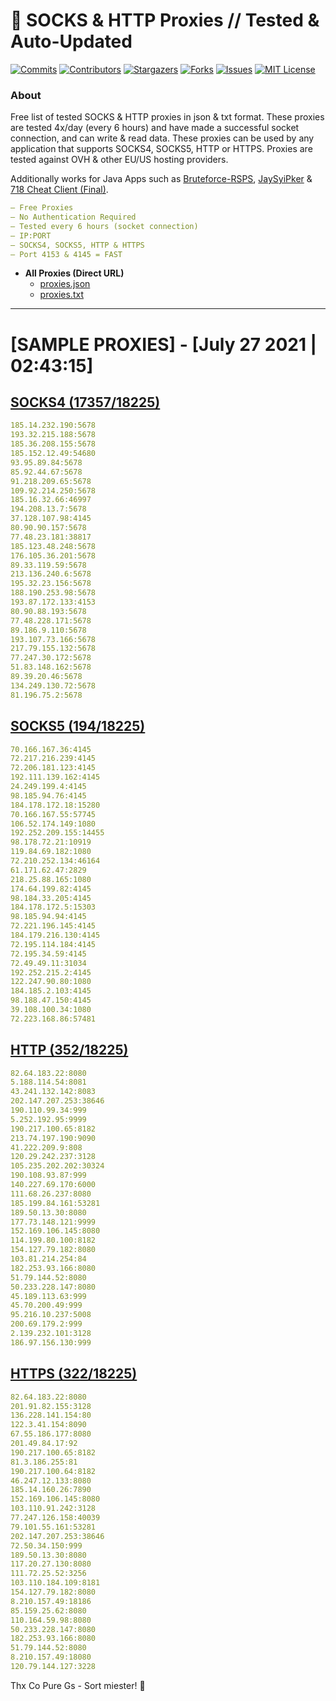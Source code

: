 <!-- MARKDOWN LINKS & IMAGES -->
<!-- https://www.markdownguide.org/basic-syntax/#reference-style-links -->
[contributors-shield]: https://img.shields.io/github/contributors/KaiBurton/free-proxies-autoupdated?style=for-the-badge
[contributors-url]: https://github.com/KaiBurton/free-proxies-autoupdated/graphs/contributors
[forks-shield]: https://img.shields.io/github/forks/KaiBurton/free-proxies-autoupdated?style=for-the-badge
[forks-url]: https://github.com/KaiBurton/free-proxies-autoupdated/network/members
[stars-shield]: https://img.shields.io/github/stars/KaiBurton/free-proxies-autoupdated?style=for-the-badge
[stars-url]: https://github.com/KaiBurton/free-proxies-autoupdated/stargazers
[issues-shield]: https://img.shields.io/github/issues/KaiBurton/free-proxies-autoupdated?style=for-the-badge
[issues-url]: https://github.com/KaiBurton/free-proxies-autoupdated/issues
[license-shield]: https://img.shields.io/github/license/KaiBurton/free-proxies-autoupdated?style=for-the-badge
[license-url]: https://github.com/KaiBurton/free-proxies-autoupdated/blob/main/LICENSE
[commit-shield]: https://img.shields.io/github/last-commit/KaiBurton/free-proxies-autoupdated?style=for-the-badge
[commit-url]: https://github.com/KaiBurton/free-proxies-autoupdated/commits/main

# 🎁 SOCKS & HTTP Proxies // Tested & Auto-Updated

[![Commits][commit-shield]][commit-url]
[![Contributors][contributors-shield]][contributors-url]
[![Stargazers][stars-shield]][stars-url]
[![Forks][forks-shield]][forks-url]
[![Issues][issues-shield]][issues-url]
[![MIT License][license-shield]][license-url]

### About
Free list of tested SOCKS & HTTP proxies in json & txt format. These proxies are tested 4x/day (every 6 hours) and have made a successful socket connection, and can write & read data. These proxies can be used by any application that supports SOCKS4, SOCKS5, HTTP or HTTPS. Proxies are tested against OVH & other EU/US hosting providers.

Additionally works for Java Apps such as [Bruteforce-RSPS](https://github.com/KaiBurton/Bruteforce-RSPS), [JaySyiPker](https://github.com/JayArrowz/JaySyiPker) & [718 Cheat Client (Final)](https://github.com/KaiBurton/718-Cheat-Client-Final). 

```yaml
— Free Proxies
— No Authentication Required
— Tested every 6 hours (socket connection)
— IP:PORT
— SOCKS4, SOCKS5, HTTP & HTTPS
— Port 4153 & 4145 = FAST
```

- **All Proxies (Direct URL)**
  - [proxies.json](https://raw.githubusercontent.com/KaiBurton/free-proxies-autoupdated/main/proxies.json)
  - [proxies.txt](https://raw.githubusercontent.com/KaiBurton/free-proxies-autoupdated/main/proxies.txt)

---

# [SAMPLE PROXIES] - [July 27 2021 | 02:43:15]

## [SOCKS4 (17357/18225)](https://raw.githubusercontent.com/KaiBurton/free-proxies-autoupdated/main/proxies-socks4.txt)
```yaml
185.14.232.190:5678
193.32.215.188:5678
185.36.208.155:5678
185.152.12.49:54680
93.95.89.84:5678
85.92.44.67:5678
91.218.209.65:5678
109.92.214.250:5678
185.16.32.66:46997
194.208.13.7:5678
37.128.107.98:4145
80.90.90.157:5678
77.48.23.181:38817
185.123.48.248:5678
176.105.36.201:5678
89.33.119.59:5678
213.136.240.6:5678
195.32.23.156:5678
188.190.253.98:5678
193.87.172.133:4153
80.90.88.193:5678
77.48.228.171:5678
89.186.9.110:5678
193.107.73.166:5678
217.79.155.132:5678
77.247.30.172:5678
51.83.148.162:5678
89.39.20.46:5678
134.249.130.72:5678
81.196.75.2:5678
```

## [SOCKS5 (194/18225)](https://raw.githubusercontent.com/KaiBurton/free-proxies-autoupdated/main/proxies-socks5.txt)
```yaml
70.166.167.36:4145
72.217.216.239:4145
72.206.181.123:4145
192.111.139.162:4145
24.249.199.4:4145
98.185.94.76:4145
184.178.172.18:15280
70.166.167.55:57745
106.52.174.149:1080
192.252.209.155:14455
98.178.72.21:10919
119.84.69.182:1080
72.210.252.134:46164
61.171.62.47:2829
218.25.88.165:1080
174.64.199.82:4145
98.184.33.205:4145
184.178.172.5:15303
98.185.94.94:4145
72.221.196.145:4145
184.179.216.130:4145
72.195.114.184:4145
72.195.34.59:4145
72.49.49.11:31034
192.252.215.2:4145
122.247.90.80:1080
184.185.2.103:4145
98.188.47.150:4145
39.108.100.34:1080
72.223.168.86:57481
```

## [HTTP (352/18225)](https://raw.githubusercontent.com/KaiBurton/free-proxies-autoupdated/main/proxies-http.txt)
```yaml
82.64.183.22:8080
5.188.114.54:8081
43.241.132.142:8083
202.147.207.253:38646
190.110.99.34:999
5.252.192.95:9999
190.217.100.65:8182
213.74.197.190:9090
41.222.209.9:808
120.29.242.237:3128
105.235.202.202:30324
190.108.93.87:999
140.227.69.170:6000
111.68.26.237:8080
185.199.84.161:53281
189.50.13.30:8080
177.73.148.121:9999
152.169.106.145:8080
114.199.80.100:8182
154.127.79.182:8080
103.81.214.254:84
182.253.93.166:8080
51.79.144.52:8080
50.233.228.147:8080
45.189.113.63:999
45.70.200.49:999
95.216.10.237:5008
200.69.179.2:999
2.139.232.101:3128
186.97.156.130:999
```

## [HTTPS (322/18225)](https://raw.githubusercontent.com/KaiBurton/free-proxies-autoupdated/main/proxies-https.txt)
```yaml
82.64.183.22:8080
201.91.82.155:3128
136.228.141.154:80
122.3.41.154:8090
67.55.186.177:8080
201.49.84.17:92
190.217.100.65:8182
81.3.186.255:81
190.217.100.64:8182
46.247.12.133:8080
185.14.160.26:7890
152.169.106.145:8080
103.110.91.242:3128
77.247.126.158:40039
79.101.55.161:53281
202.147.207.253:38646
72.50.34.150:999
189.50.13.30:8080
117.20.27.130:8080
111.72.25.52:3256
103.110.184.109:8181
154.127.79.182:8080
8.210.157.49:18186
85.159.25.62:8080
110.164.59.98:8080
50.233.228.147:8080
182.253.93.166:8080
51.79.144.52:8080
8.210.157.49:18080
120.79.144.127:3228
```



Thx Co Pure Gs - Sort miester! 💟
